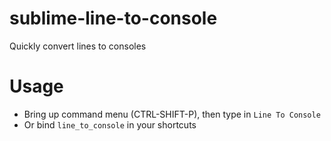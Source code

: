 # sublime-line-to-console
Quickly convert lines to consoles

# Usage

- Bring up command menu (CTRL-SHIFT-P), then type in `Line To Console`
- Or bind `line_to_console` in your shortcuts